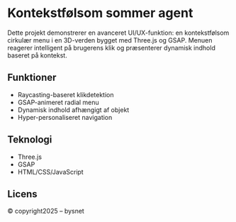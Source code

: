 # Kontekstfølsom sommer agent

Dette projekt demonstrerer en avanceret UI/UX-funktion: en kontekstfølsom cirkulær menu i en 3D-verden bygget med Three.js og GSAP. Menuen reagerer intelligent på brugerens klik og præsenterer dynamisk indhold baseret på kontekst.

## Funktioner
- Raycasting-baseret klikdetektion
- GSAP-animeret radial menu
- Dynamisk indhold afhængigt af objekt
- Hyper-personaliseret navigation

## Teknologi
- Three.js
- GSAP
- HTML/CSS/JavaScript

## Licens
© copyright2025 – bysnet
